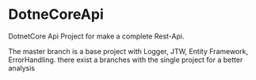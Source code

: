 # DotneCoreApi
DotnetCore Api
Project for make a complete Rest-Api.

The master branch is a base project with Logger, JTW, Entity Framework, ErrorHandling.
there exist a branches with the single project for a better analysis
